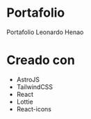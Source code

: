 # Portafolio

Portafolio Leonardo Henao 

# Creado con

- AstroJS 
- TailwindCSS
- React
- Lottie
- React-icons
